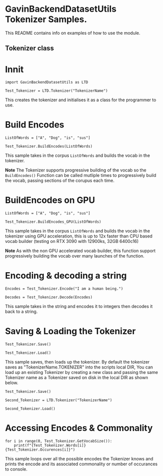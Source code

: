 # GavinBackendDatasetUtils Tokenizer Samples.

This README contains info on examples of how to use the module.

## Tokenizer class

# Innit

```
import GavinBackendDatasetUtils as LTD

Test_Tokenizer = LTD.Tokenizer("TokenizerName")
```
This creates the tokenizer and initialises it as a class for the programmer to use.

# Build Encodes

```
ListOfWords = ["A", "Dog", "is", "sus"]

Test_Tokenizer.BuildEncodes(ListOfWords)
```
This sample takes in the corpus `ListOfWords` and builds the vocab in the tokenizer.

**Note** The Tokenizer supports progressive building of the vocab so the `BuildEncodes()` Function can be called mutliple times to progressively build the vocab, passing sections of the corupus each time.

# BuildEncodes on GPU

```
ListOfWords = ["A", "Dog", "is", "sus"]

Test_Tokenizer.BuildEncodes_GPU(ListOfWords)
```
This sample takes in the corpus `ListOfWords` and builds the vocab in the tokenizer using GPU acceleration, this is up to 12x faster than CPU based vocab builder (testing on RTX 3090 with 12900ks, 32GB 6400c16)

**Note** As with the non GPU accelerated vocab builder, this function support progressively building the vocab over many launches of the function.

# Encoding & decoding a string

```
Encodes = Test_Tokenizer.Encode("I am a human being.")

Decodes = Test_Tokenizer.Decode(Encodes)
```
This sample takes in the string and encodes it to integers then decodes it back to a string.

# Saving & Loading the Tokenizer

```
Test_Tokenizer.Save()

Test_Tokenizer.Load()
```
This sample saves, then loads up the tokenizer. By default the tokenizer saves as "TokenizerName.TOKENIZER" into the scripts local DIR, You can load up an existing Tokenizer by creating a new class and passing the same Tokenizer name as a Tokenizer saved on disk in the local DIR as shown below.

```
Test_Tokenizer.Save()

Second_Tokenizer = LTD.Tokenizer("TokenizerName")

Second_Tokenizer.Load()
```

# Accessing Encodes & Commonality

```
for i in range(0, Test_Tokenizer.GetVocabSize()):
	print(f"{Test_Tokenizer.Words[i]}  {Test_Tokenizer.Occurences[i]}")
```
This sample loops over all the possible encodes the Tokenizer knows and prints the encode and its associated commonality or number of occurances to console.
